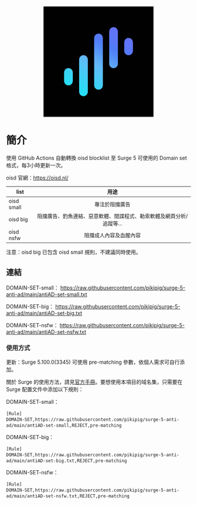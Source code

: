 <p align="center">
<img src="https://raw.githubusercontent.com/pikipig/surge-5-anti-ad/main/pic/surge.jpg" width="300"></img>
</p>

# 簡介
使用 GitHub Actions 自動轉換 oisd blocklist 至 Surge 5 可使用的 Domain set 格式，每3小時更新一次。

oisd 官網：https://oisd.nl/

| list 	| 用途 	|
| ------------------------------------|:------------------:	                    |
| oisd small 	| 專注於阻擋廣告 	                                                |
| oisd big 	  | 阻擋廣告、釣魚連結、惡意軟體、間諜程式、勒索軟體及網頁分析/追蹤等...|
| oisd nsfw 	| 阻擋成人內容及血腥內容 	| 

注意：oisd big 已包含 oisd small 規則，不建議同時使用。

## 連結
DOMAIN-SET-small：
https://raw.githubusercontent.com/pikipig/surge-5-anti-ad/main/antiAD-set-small.txt

DOMAIN-SET-big：
https://raw.githubusercontent.com/pikipig/surge-5-anti-ad/main/antiAD-set-big.txt

DOMAIN-SET-nsfw：
https://raw.githubusercontent.com/pikipig/surge-5-anti-ad/main/antiAD-set-nsfw.txt

### 使用方式

更新：Surge 5.100.0(3345) 可使用 pre-matching 參數，依個人需求可自行添加。

關於 Surge 的使用方法，請見[官方手冊](https://manual.nssurge.com)。要想使用本項目的域名集，只需要在 Surge 配置文件中添加以下規則：

DOMAIN-SET-small：
```
[Rule]
DOMAIN-SET,https://raw.githubusercontent.com/pikipig/surge-5-anti-ad/main/antiAD-set-small,REJECT,pre-matching
```
DOMAIN-SET-big：
```
[Rule]
DOMAIN-SET,https://raw.githubusercontent.com/pikipig/surge-5-anti-ad/main/antiAD-set-big.txt,REJECT,pre-matching
```
DOMAIN-SET-nsfw：
```
[Rule]
DOMAIN-SET,https://raw.githubusercontent.com/pikipig/surge-5-anti-ad/main/antiAD-set-nsfw.txt,REJECT,pre-matching
```

